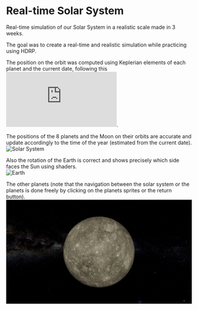# Real-time Solar System

Real-time simulation of our Solar System in a realistic scale made in 3 weeks.

The goal was to create a real-time and realistic simulation while practicing using HDRP.

The position on the orbit was computed using Keplerian elements of each planet and the current date, following this ![tutorial](http://www.stjarnhimlen.se/comp/tutorial.html).

The positions of the 8 planets and the Moon on their orbits are accurate and update accordingly to the time of the year (estimated from the current date).<br>
![Solar System](sources/Solar-System.gif)

Also the rotation of the Earth is correct and shows precisely which side faces the Sun using shaders.<br>
![Earth](sources/Earth.gif)

The other planets (note that the navigation between the solar system or the planets is done freely by clicking on the planets sprites or the return button).<br>
![Planets](sources/Planets.gif)


